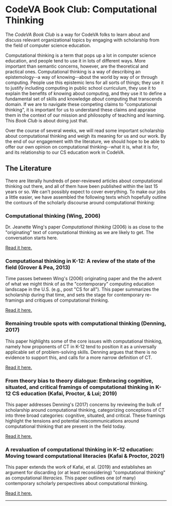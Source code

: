 # CodeVA Book Club: Computational Thinking

The *CodeVA Book Club* is a way for CodeVA folks to learn about and discuss relevant organizational topics by engaging with scholarship from the field of computer science education.

Computational thinking is a term that pops up a lot in computer science education, and people tend to use it in lots of different ways. More important than semantic concerns, however, are the theoretical and practical ones. Computational thinking is a way of describing an epistemology--a way of knowing--about the world by way of or through computing. People use this epistemic lens for all sorts of things; they use it to justify including computing in public school curriculum, they use it to explain the benefits of knowing about computing, and they use it to define a fundamental set of skills and knowledge *about* computing that transcends domain. If we are to navigate these competing claims to "computational thinking", it is important for us to understand these claims and appraise them in the context of our mission and philosophy of teaching and learning. This *Book Club* is about doing just that.

Over the course of several weeks, we will read some important scholarship about computational thinking and weigh its meaning for us and our work. By the end of our engagement with the literature, we should hope to be able to offer our own opinion on computational thinking--what it is, what it is for, and its relationship to our CS education work in CodeVA.

## The Literature

There are literally hundreds of peer-reviewed articles about computational thinking out there, and all of them have been published within the last 15 years or so. We can't possibly expect to cover everything. To make our jobs a little easier, we have assembled the following texts which hopefully outline the contours of the scholarly discourse around computational thinking:

### Computational thinking (Wing, 2006)

Dr. Jeanette Wing's paper *Computational thinking* (2006) is as close to the "originating" text of computational thinking as we are likely to get. The conversation starts here.

[Read it here.](https://drive.google.com/file/d/1ZzKtThRqLcuC7siWGtMmJNCvZ3w8aNRa/view?usp=sharing)

### Computational thinking in K-12: A review of the state of the field (Grover & Pea, 2013)

Time passes between Wing's (2006) originating paper and the the advent of what we might think of as the "contemporary" computing education landscape in the U.S. (e.g., post "CS for all"). This paper summarizes the scholarship during that time, and sets the stage for contemporary re-framings and critiques of computational thinking.

[Read it here.]()

### Remaining trouble spots with computational thinking (Denning, 2017)

This paper highlights some of the core issues with computational thinking, namely how proponents of CT in K-12 tend to position it as a universally applicable set of problem-solving skills. Denning argues that there is no evidence to support this, and calls for a more narrow definition of CT.

[Read it here.](https://drive.google.com/file/d/1TuzgK8e1GYujRwtsQ2aZAyUEy1xYUfgm/view?usp=sharing)

### From theory bias to theory dialogue: Embracing cognitive, situated, and critical framings of computational thinking in K-12 CS education (Kafai, Proctor, & Lui; 2019)

This paper addresses Denning's (2017) concerns by reviewing the bulk of scholarship around computational thinking, categorizing conceptions of CT into three broad categories: cognitive, situated, and critical. These framings highlight the tensions and potential miscommunications around computational thinking that are present in the field today.

[Read it here.](https://drive.google.com/file/d/13qP0ozGmAL-f5lMavlkcBXQNYe6t3hpy/view?usp=sharing)

### A revaluation of computational thinking in K–12 education: Moving toward computational literacies (Kafai & Proctor, 2021)

This paper extends the work of Kafai, et al. (2019) and establishes an argument for discarding (or at least reconsidering) "computational thinking" as computational *literacies*. This paper outlines one (of many) contemporary scholarly perspectives about computational thinking.

[Read it here.](https://drive.google.com/file/d/19T7YN3KCdIgxAiapOP7k6tOjHJZ0Alaf/view?usp=sharing)

---